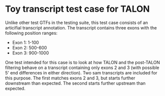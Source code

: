 # Toy transcript test case for TALON
Unlike other test GTFs in the testing suite, this test case consists of an articifial transcript annotation. The transcript contains three exons with the following position ranges:  
* Exon 1: 1-100  
* Exon 2: 500-600  
* Exon 3: 900-1000

One test intended for this case is to look at how TALON and the post-TALON filtering behave on a transcript containing only exons 2 and 3 (with possible 5' end differences in either direction). Two sam transcripts are included for this purpose. The first matches exons 2 and 3, but starts further downstream than expected. The second starts further upstream than expected.
